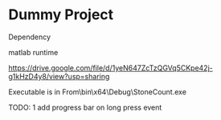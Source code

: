 # Dummy Project

Dependency

matlab runtime 

https://drive.google.com/file/d/1yeN647ZcTzQGVq5CKpe42j-g1kHzD4y8/view?usp=sharing

Executable is in  From\bin\x64\Debug\StoneCount.exe

TODO:
1 add progress bar on long press event
